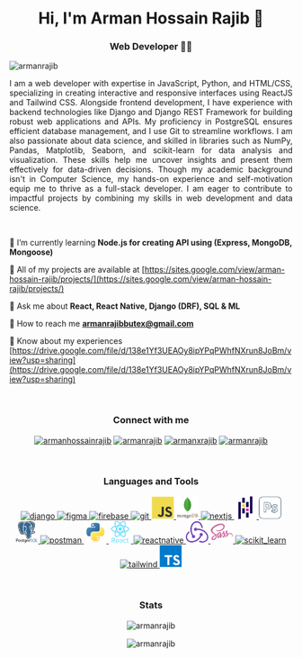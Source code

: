 <h1 align="center">Hi, I'm Arman Hossain Rajib 👋</h1>
<h3 align="center">Web Developer 👨‍💻</h3>

<p align="left"> <img src="https://komarev.com/ghpvc/?username=armanrajib&label=Profile%20views&color=0e75b6&style=flat" alt="armanrajib" /> </p>

<p align="justify">I am a web developer with expertise in JavaScript, Python, and HTML/CSS, specializing in creating interactive and responsive interfaces using ReactJS and Tailwind CSS. Alongside frontend development, I have experience with backend technologies like Django and Django REST Framework for building robust web applications and APIs. My proficiency in PostgreSQL ensures efficient database management, and I use Git to streamline workflows. I am also passionate about data science, and skilled in libraries such as NumPy, Pandas, Matplotlib, Seaborn, and scikit-learn for data analysis and visualization. These skills help me uncover insights and present them effectively for data-driven decisions. Though my academic background isn't in Computer Science, my hands-on experience and self-motivation equip me to thrive as a full-stack developer. I am eager to contribute to impactful projects by combining my skills in web development and data science.</p></br>

🌱 I’m currently learning **Node.js for creating API using (Express, MongoDB, Mongoose)**

🚩 All of my projects are available at [https://sites.google.com/view/arman-hossain-rajib/projects/](https://sites.google.com/view/arman-hossain-rajib/projects/)

💬 Ask me about **React, React Native, Django (DRF), SQL & ML**

📧 How to reach me **armanrajibbutex@gmail.com**

📄 Know about my experiences [https://drive.google.com/file/d/138e1Yf3UEAOy8ipYPqPWhfNXrun8JoBm/view?usp=sharing](https://drive.google.com/file/d/138e1Yf3UEAOy8ipYPqPWhfNXrun8JoBm/view?usp=sharing)

</br>

<h3 align="center">Connect with me</h3>
<p align="center">
<a href="https://fb.com/armanhossainrajib" target="blank"><img align="center" src="https://raw.githubusercontent.com/rahuldkjain/github-profile-readme-generator/master/src/images/icons/Social/facebook.svg" alt="armanhossainrajib" height="30" width="40" /></a>
<a href="https://linkedin.com/in/armanrajib" target="blank"><img align="center" src="https://raw.githubusercontent.com/rahuldkjain/github-profile-readme-generator/master/src/images/icons/Social/linked-in-alt.svg" alt="armanrajib" height="30" width="40" /></a>
<a href="https://twitter.com/armanxrajib" target="blank"><img align="center" src="https://raw.githubusercontent.com/rahuldkjain/github-profile-readme-generator/master/src/images/icons/Social/twitter.svg" alt="armanxrajib" height="30" width="40" /></a>
<a href="https://www.leetcode.com/armanrajib" target="blank"><img align="center" src="https://raw.githubusercontent.com/rahuldkjain/github-profile-readme-generator/master/src/images/icons/Social/leet-code.svg" alt="armanrajib" height="30" width="40" /></a>
</p></br>

<h3 align="center">Languages and Tools</h3>
<p align="center"> <a href="https://www.djangoproject.com/" target="_blank" rel="noreferrer"> <img src="https://cdn.worldvectorlogo.com/logos/django.svg" alt="django" width="40" height="40"/> </a> <a href="https://www.figma.com/" target="_blank" rel="noreferrer"> <img src="https://www.vectorlogo.zone/logos/figma/figma-icon.svg" alt="figma" width="40" height="40"/> </a> <a href="https://firebase.google.com/" target="_blank" rel="noreferrer"> <img src="https://www.vectorlogo.zone/logos/firebase/firebase-icon.svg" alt="firebase" width="40" height="40"/> </a> <a href="https://git-scm.com/" target="_blank" rel="noreferrer"> <img src="https://www.vectorlogo.zone/logos/git-scm/git-scm-icon.svg" alt="git" width="40" height="40"/> </a> <a href="https://developer.mozilla.org/en-US/docs/Web/JavaScript" target="_blank" rel="noreferrer"> <img src="https://raw.githubusercontent.com/devicons/devicon/master/icons/javascript/javascript-original.svg" alt="javascript" width="40" height="40"/> </a> <a href="https://www.mongodb.com/" target="_blank" rel="noreferrer"> <img src="https://raw.githubusercontent.com/devicons/devicon/master/icons/mongodb/mongodb-original-wordmark.svg" alt="mongodb" width="40" height="40"/> </a> <a href="https://nextjs.org/" target="_blank" rel="noreferrer"> <img src="https://cdn.worldvectorlogo.com/logos/nextjs-2.svg" alt="nextjs" width="40" height="40"/> </a> <a href="https://pandas.pydata.org/" target="_blank" rel="noreferrer"> <img src="https://raw.githubusercontent.com/devicons/devicon/2ae2a900d2f041da66e950e4d48052658d850630/icons/pandas/pandas-original.svg" alt="pandas" width="40" height="40"/> </a> <a href="https://www.photoshop.com/en" target="_blank" rel="noreferrer"> <img src="https://raw.githubusercontent.com/devicons/devicon/master/icons/photoshop/photoshop-line.svg" alt="photoshop" width="40" height="40"/> </a> <a href="https://www.postgresql.org" target="_blank" rel="noreferrer"> <img src="https://raw.githubusercontent.com/devicons/devicon/master/icons/postgresql/postgresql-original-wordmark.svg" alt="postgresql" width="40" height="40"/> </a> <a href="https://postman.com" target="_blank" rel="noreferrer"> <img src="https://www.vectorlogo.zone/logos/getpostman/getpostman-icon.svg" alt="postman" width="40" height="40"/> </a> <a href="https://www.python.org" target="_blank" rel="noreferrer"> <img src="https://raw.githubusercontent.com/devicons/devicon/master/icons/python/python-original.svg" alt="python" width="40" height="40"/> </a> <a href="https://reactjs.org/" target="_blank" rel="noreferrer"> <img src="https://raw.githubusercontent.com/devicons/devicon/master/icons/react/react-original-wordmark.svg" alt="react" width="40" height="40"/> </a> <a href="https://reactnative.dev/" target="_blank" rel="noreferrer"> <img src="https://reactnative.dev/img/header_logo.svg" alt="reactnative" width="40" height="40"/> </a> <a href="https://redux.js.org" target="_blank" rel="noreferrer"> <img src="https://raw.githubusercontent.com/devicons/devicon/master/icons/redux/redux-original.svg" alt="redux" width="40" height="40"/> </a> <a href="https://sass-lang.com" target="_blank" rel="noreferrer"> <img src="https://raw.githubusercontent.com/devicons/devicon/master/icons/sass/sass-original.svg" alt="sass" width="40" height="40"/> </a> <a href="https://scikit-learn.org/" target="_blank" rel="noreferrer"> <img src="https://upload.wikimedia.org/wikipedia/commons/0/05/Scikit_learn_logo_small.svg" alt="scikit_learn" width="40" height="40"/> </a> <a href="https://tailwindcss.com/" target="_blank" rel="noreferrer"> <img src="https://www.vectorlogo.zone/logos/tailwindcss/tailwindcss-icon.svg" alt="tailwind" width="40" height="40"/> </a> <a href="https://www.typescriptlang.org/" target="_blank" rel="noreferrer"> <img src="https://raw.githubusercontent.com/devicons/devicon/master/icons/typescript/typescript-original.svg" alt="typescript" width="40" height="40"/> </a> </p></br>

<h3 align="center">Stats</h3>
<div align="center">
<p><img align="center" src="https://github-readme-stats.vercel.app/api/top-langs?username=armanrajib&show_icons=true&locale=en&layout=compact" alt="armanrajib" /></p>
<p><img align="center" src="https://github-readme-streak-stats.herokuapp.com/?user=armanrajib&" alt="armanrajib" /></p>
</div>
